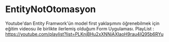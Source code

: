 # EntityNotOtomasyon
Youtube'dan Entity Framwork'ün model first yaklaşımını öğrenebilmek için eğitim videosu ile birlikte ilerlemiş olduğum Form Uygulaması.
PlayList : https://youtube.com/playlist?list=PLKnjBHu2xXNNiAXIaoH9rau4IQ95b6RYu
